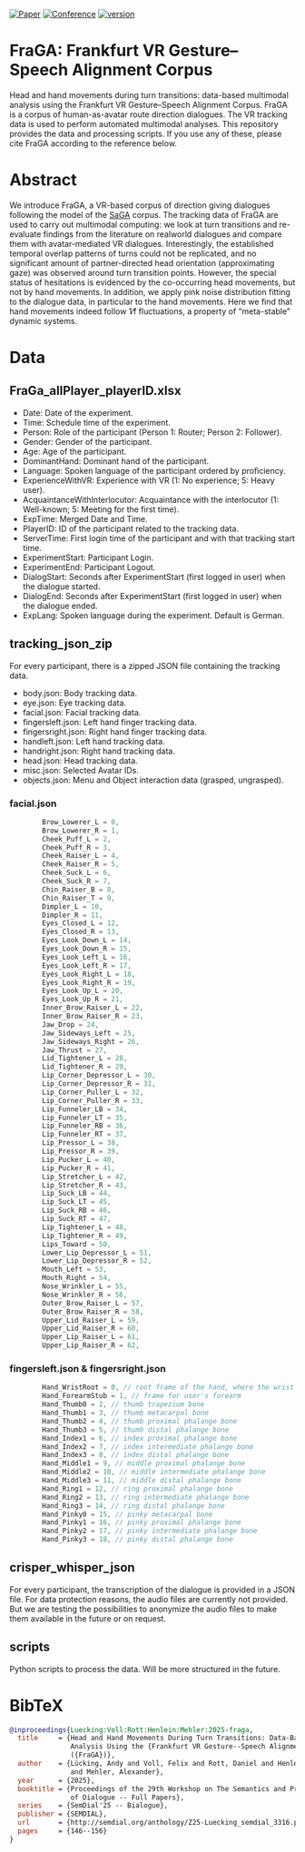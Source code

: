 [![Paper](http://img.shields.io/badge/paper-SemDial-B31B1B.svg)](https://www.semdial.org/anthology/Z25-Luecking_semdial_3316.pdf)
[![Conference](http://img.shields.io/badge/conference-SemDial--2025-4b44ce.svg)](https://semdial2025.github.io/)
[![version](https://img.shields.io/github/license/texttechnologylab/FraGA)]()

# FraGA: Frankfurt VR Gesture–Speech Alignment Corpus

Head and hand movements during turn transitions: data-based multimodal analysis using the Frankfurt VR Gesture–Speech
Alignment Corpus. FraGA is a corpus of human-as-avatar route direction dialogues. The VR tracking data is used to perform automated multimodal analyses. This repository provides the data and processing scripts. If you use any of these, please cite FraGA according to the reference below.

# Abstract

We introduce FraGA, a VR-based corpus of direction giving dialogues following the model of
the [SaGA](https://www.phonetik.uni-muenchen.de/Bas/BasSaGAdeu.html) corpus.
The tracking data of FraGA are used to carry out multimodal computing:
we look at turn transitions and re-evaluate findings from the literature on realworld dialogues and compare them with
avatar-mediated VR dialogues.
Interestingly, the established temporal overlap patterns of turns could not be replicated,
and no significant amount of partner-directed head orientation (approximating gaze) was observed around turn transition
points.
However, the special status of hesitations is evidenced by the co-occurring head movements, but not by hand movements.
In addition, we apply pink noise distribution fitting to the dialogue data, in particular to the hand movements.
Here we find that hand movements indeed follow 1⁄f fluctuations, a property of “meta-stable” dynamic systems.

# Data

## FraGa_allPlayer_playerID.xlsx

* Date: Date of the experiment.
* Time: Schedule time of the experiment.
* Person: Role of the participant (Person 1: Router; Person 2: Follower).
* Gender: Gender of the participant.
* Age: Age of the participant.
* DominantHand: Dominant hand of the participant.
* Language: Spoken language of the participant ordered by proficiency.
* ExperienceWithVR: Experience with VR (1: No experience; 5: Heavy user).
* AcquaintanceWithInterlocutor: Acquaintance with the interlocutor (1: Well-known; 5: Meeting for the first time).
* ExpTime: Merged Date and Time.
* PlayerID: ID of the participant related to the tracking data.
* ServerTime: First login time of the participant and with that tracking start time.
* ExperimentStart: Participant Login.
* ExperimentEnd: Participant Logout.
* DialogStart: Seconds after ExperimentStart (first logged in user) when the dialogue started.
* DialogEnd: Seconds after ExperimentStart (first logged in user) when the dialogue ended.
* ExpLang: Spoken language during the experiment. Default is German.

## tracking_json_zip

For every participant, there is a zipped JSON file containing the tracking data.

* body.json: Body tracking data.
* eye.json: Eye tracking data.
* facial.json: Facial tracking data.
* fingersleft.json: Left hand finger tracking data.
* fingersright.json: Right hand finger tracking data.
* handleft.json: Left hand tracking data.
* handright.json: Right hand tracking data.
* head.json: Head tracking data.
* misc.json: Selected Avatar IDs.
* objects.json: Menu and Object interaction data (grasped, ungrasped).

### facial.json

```C#
        Brow_Lowerer_L = 0,
        Brow_Lowerer_R = 1,
        Cheek_Puff_L = 2,
        Cheek_Puff_R = 3,
        Cheek_Raiser_L = 4,
        Cheek_Raiser_R = 5,
        Cheek_Suck_L = 6,
        Cheek_Suck_R = 7,
        Chin_Raiser_B = 8,
        Chin_Raiser_T = 9,
        Dimpler_L = 10,
        Dimpler_R = 11,
        Eyes_Closed_L = 12,
        Eyes_Closed_R = 13,
        Eyes_Look_Down_L = 14,
        Eyes_Look_Down_R = 15,
        Eyes_Look_Left_L = 16,
        Eyes_Look_Left_R = 17,
        Eyes_Look_Right_L = 18,
        Eyes_Look_Right_R = 19,
        Eyes_Look_Up_L = 20,
        Eyes_Look_Up_R = 21,
        Inner_Brow_Raiser_L = 22,
        Inner_Brow_Raiser_R = 23,
        Jaw_Drop = 24,
        Jaw_Sideways_Left = 25,
        Jaw_Sideways_Right = 26,
        Jaw_Thrust = 27,
        Lid_Tightener_L = 28,
        Lid_Tightener_R = 29,
        Lip_Corner_Depressor_L = 30,
        Lip_Corner_Depressor_R = 31,
        Lip_Corner_Puller_L = 32,
        Lip_Corner_Puller_R = 33,
        Lip_Funneler_LB = 34,
        Lip_Funneler_LT = 35,
        Lip_Funneler_RB = 36,
        Lip_Funneler_RT = 37,
        Lip_Pressor_L = 38,
        Lip_Pressor_R = 39,
        Lip_Pucker_L = 40,
        Lip_Pucker_R = 41,
        Lip_Stretcher_L = 42,
        Lip_Stretcher_R = 43,
        Lip_Suck_LB = 44,
        Lip_Suck_LT = 45,
        Lip_Suck_RB = 46,
        Lip_Suck_RT = 47,
        Lip_Tightener_L = 48,
        Lip_Tightener_R = 49,
        Lips_Toward = 50,
        Lower_Lip_Depressor_L = 51,
        Lower_Lip_Depressor_R = 52,
        Mouth_Left = 53,
        Mouth_Right = 54,
        Nose_Wrinkler_L = 55,
        Nose_Wrinkler_R = 56,
        Outer_Brow_Raiser_L = 57,
        Outer_Brow_Raiser_R = 58,
        Upper_Lid_Raiser_L = 59,
        Upper_Lid_Raiser_R = 60,
        Upper_Lip_Raiser_L = 61,
        Upper_Lip_Raiser_R = 62,
```

### fingersleft.json & fingersright.json

```C#
        Hand_WristRoot = 0, // root frame of the hand, where the wrist is located
        Hand_ForearmStub = 1, // frame for user's forearm
        Hand_Thumb0 = 2, // thumb trapezium bone
        Hand_Thumb1 = 3, // thumb metacarpal bone
        Hand_Thumb2 = 4, // thumb proximal phalange bone
        Hand_Thumb3 = 5, // thumb distal phalange bone
        Hand_Index1 = 6, // index proximal phalange bone
        Hand_Index2 = 7, // index intermediate phalange bone
        Hand_Index3 = 8, // index distal phalange bone
        Hand_Middle1 = 9, // middle proximal phalange bone
        Hand_Middle2 = 10, // middle intermediate phalange bone
        Hand_Middle3 = 11, // middle distal phalange bone
        Hand_Ring1 = 12, // ring proximal phalange bone
        Hand_Ring2 = 13, // ring intermediate phalange bone
        Hand_Ring3 = 14, // ring distal phalange bone
        Hand_Pinky0 = 15, // pinky metacarpal bone
        Hand_Pinky1 = 16, // pinky proximal phalange bone
        Hand_Pinky2 = 17, // pinky intermediate phalange bone
        Hand_Pinky3 = 18, // pinky distal phalange bone
```

## crisper_whisper_json

For every participant, the transcription of the dialogue is provided in a JSON file.
For data protection reasons, the audio files are currently not provided.
But we are testing the possibilities to anonymize the audio files to make them available in the future or on request.

## scripts

Python scripts to process the data. Will be more structured in the future.

# BibTeX

```bibtex
@inproceedings{Luecking:Voll:Rott:Henlein:Mehler:2025-fraga,
  title     = {Head and Hand Movements During Turn Transitions: Data-Based Multimodal
               Analysis Using the {Frankfurt VR Gesture--Speech Alignment Corpus}
               ({FraGA})},
  author    = {Lücking, Andy and Voll, Felix and Rott, Daniel and Henlein, Alexander
               and Mehler, Alexander},
  year      = {2025},
  booktitle = {Proceedings of the 29th Workshop on The Semantics and Pragmatics
               of Dialogue -- Full Papers},
  series    = {SemDial'25 -- Bialogue},
  publisher = {SEMDIAL},
  url       = {http://semdial.org/anthology/Z25-Luecking_semdial_3316.pdf},
  pages     = {146--156}
}
```
